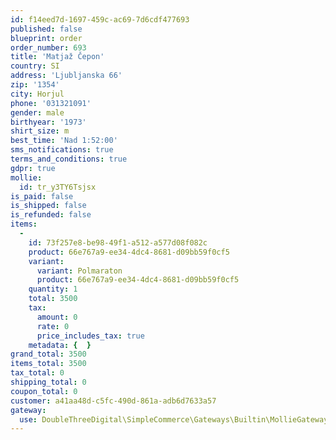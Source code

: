 ```yaml
---
id: f14eed7d-1697-459c-ac69-7d6cdf477693
published: false
blueprint: order
order_number: 693
title: 'Matjaž Čepon'
country: SI
address: 'Ljubljanska 66'
zip: '1354'
city: Horjul
phone: '031321091'
gender: male
birthyear: '1973'
shirt_size: m
best_time: 'Nad 1:52:00'
sms_notifications: true
terms_and_conditions: true
gdpr: true
mollie:
  id: tr_y3TY6Tsjsx
is_paid: false
is_shipped: false
is_refunded: false
items:
  -
    id: 73f257e8-be98-49f1-a512-a577d08f082c
    product: 66e767a9-ee34-4dc4-8681-d09bb59f0cf5
    variant:
      variant: Polmaraton
      product: 66e767a9-ee34-4dc4-8681-d09bb59f0cf5
    quantity: 1
    total: 3500
    tax:
      amount: 0
      rate: 0
      price_includes_tax: true
    metadata: {  }
grand_total: 3500
items_total: 3500
tax_total: 0
shipping_total: 0
coupon_total: 0
customer: a41aa48d-c5fc-490d-861a-adb6d7633a57
gateway:
  use: DoubleThreeDigital\SimpleCommerce\Gateways\Builtin\MollieGateway
---
```

